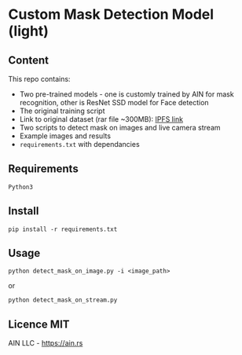 # Custom Mask Detection Model (light)

## Content
This repo contains: 
- Two pre-trained models - one is customly trained by AIN for mask recognition,
other is ResNet SSD model for Face detection
- The original training script
- Link to original dataset (rar file ~300MB): [IPFS link](https://gateway.pinata.cloud/ipfs/QmapjkJto9GdGqTg3t7QyNUMiG24st2Er3RXksPyDr1hzj)
- Two scripts to detect mask on images and live camera stream
- Example images and results
- `requirements.txt` with dependancies 

## Requirements
`Python3`

## Install
```pip install -r requirements.txt```

## Usage
```python detect_mask_on_image.py -i <image_path>```

or

```python detect_mask_on_stream.py```

## Licence MIT
AIN LLC - https://ain.rs